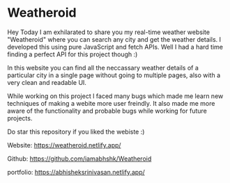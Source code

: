 # Weatheroid

Hey 
Today I am exhilarated to share you my real-time weather website "Weatheroid" where you can search any city and get the weather details. I developed this using pure JavaScript and fetch APIs. Well I had a hard time finding a perfect API for this project though :)

In this website you can find all the neccassary weather details of a particular city in a single page without going to multiple pages, also with a very clean and readable UI.

While working on this project I faced many bugs which made me learn new techniques of making a webite more user freindly. It also made me more aware of the functionality and probable bugs while working for future projects. 

Do star this repository if you liked the webiste :)

Website: https://weatheroid.netlify.app/

Github: https://github.com/iamabhshk/Weatheroid 

portfolio: https://abhisheksrinivasan.netlify.app/





 
  
